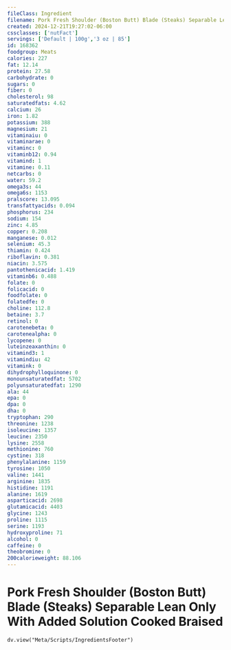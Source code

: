 ```yaml
---
fileClass: Ingredient
filename: Pork Fresh Shoulder (Boston Butt) Blade (Steaks) Separable Lean Only With Added Solution Cooked Braised
created: 2024-12-21T19:27:02-06:00
cssclasses: ['nutFact']
servings: ['Default | 100g','3 oz | 85']
id: 168362
foodgroup: Meats
calories: 227
fat: 12.14
protein: 27.58
carbohydrate: 0
sugars: 0
fiber: 0
cholesterol: 98
saturatedfats: 4.62
calcium: 26
iron: 1.82
potassium: 388
magnesium: 21
vitaminaiu: 0
vitaminarae: 0
vitaminc: 0
vitaminb12: 0.94
vitamind: 1
vitamine: 0.11
netcarbs: 0
water: 59.2
omega3s: 44
omega6s: 1153
pralscore: 13.095
transfattyacids: 0.094
phosphorus: 234
sodium: 154
zinc: 4.85
copper: 0.208
manganese: 0.012
selenium: 45.3
thiamin: 0.424
riboflavin: 0.381
niacin: 3.575
pantothenicacid: 1.419
vitaminb6: 0.488
folate: 0
folicacid: 0
foodfolate: 0
folatedfe: 0
choline: 112.8
betaine: 3.7
retinol: 0
carotenebeta: 0
carotenealpha: 0
lycopene: 0
luteinzeaxanthin: 0
vitamind3: 1
vitamindiu: 42
vitamink: 0
dihydrophylloquinone: 0
monounsaturatedfat: 5702
polyunsaturatedfat: 1290
ala: 44
epa: 0
dpa: 0
dha: 0
tryptophan: 290
threonine: 1238
isoleucine: 1357
leucine: 2350
lysine: 2558
methionine: 760
cystine: 318
phenylalanine: 1159
tyrosine: 1050
valine: 1441
arginine: 1835
histidine: 1191
alanine: 1619
asparticacid: 2698
glutamicacid: 4403
glycine: 1243
proline: 1115
serine: 1193
hydroxyproline: 71
alcohol: 0
caffeine: 0
theobromine: 0
200calorieweight: 88.106
---
```


# Pork Fresh Shoulder (Boston Butt) Blade (Steaks) Separable Lean Only With Added Solution Cooked Braised

```dataviewjs
dv.view("Meta/Scripts/IngredientsFooter")
```